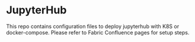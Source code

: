 # JupyterHub

This repo contains configuration files to deploy jupyterhub with K8S or docker-compose.
Please refer to Fabric Confluence pages for setup steps.
